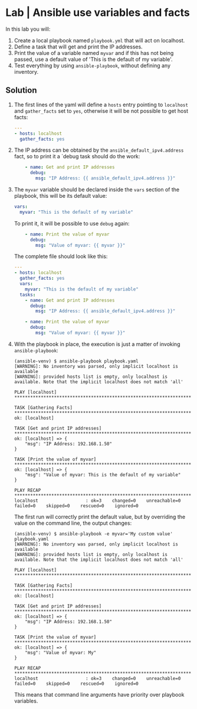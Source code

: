 # Lab | Ansible use variables and facts

In this lab you will:

1. Create a local playbook named `playbook.yml` that will act on localhost.
2. Define a task that will get and print the IP addresses.
3. Print the value of a variable named `myvar` and if this has not being passed,
   use a default value of 'This is the default of my variable'.
4. Test everything by using `ansible-playbook`, without defining any inventory.

## Solution

1. The first lines of the yaml will define a `hosts` entry pointing to
   `localhost` and `gather_facts` set to `yes`, otherwise it will be not
   possible to get host facts:

   ```yaml
   ---
   - hosts: localhost
     gather_facts: yes
   ```

2. The IP address can be obtained by the `ansible_default_ipv4.address` fact, so
   to print it a `debug task should do the work:

   ```yaml
       - name: Get and print IP addresses
         debug:
           msg: "IP Address: {{ ansible_default_ipv4.address }}"
   ```

3. The `myvar` variable should be declared inside the `vars` section of the
   playbook, this will be its default value:

   ```yaml
   vars:
     myvar: "This is the default of my variable"
   ```

   To print it, it will be possible to use `debug` again:

   ```yaml
       - name: Print the value of myvar
         debug:
           msg: "Value of myvar: {{ myvar }}"
   ```

   The complete file should look like this:

   ```yaml
   ---
   - hosts: localhost
     gather_facts: yes
     vars:
       myvar: "This is the default of my variable"
     tasks:
       - name: Get and print IP addresses
         debug:
           msg: "IP Address: {{ ansible_default_ipv4.address }}"

       - name: Print the value of myvar
         debug:
           msg: "Value of myvar: {{ myvar }}"
   ```

4. With the playbook in place, the execution is just a matter of invoking
   `ansible-playbook`:

   ```console
   (ansible-venv) $ ansible-playbook playbook.yaml
   [WARNING]: No inventory was parsed, only implicit localhost is available
   [WARNING]: provided hosts list is empty, only localhost is available. Note that the implicit localhost does not match 'all'

   PLAY [localhost] *************************************************************************************************

   TASK [Gathering Facts] *******************************************************************************************
   ok: [localhost]

   TASK [Get and print IP addresses] ********************************************************************************
   ok: [localhost] => {
       "msg": "IP Address: 192.168.1.50"
   }

   TASK [Print the value of myvar] **********************************************************************************
   ok: [localhost] => {
       "msg": "Value of myvar: This is the default of my variable"
   }

   PLAY RECAP *******************************************************************************************************
   localhost                  : ok=3    changed=0    unreachable=0    failed=0    skipped=0    rescued=0    ignored=0
   ```

   The first run will correctly print the default value, but by overriding the
   value on the command line, the output changes:

   ```console
   (ansible-venv) $ ansible-playbook -e myvar='My custom value' playbook.yaml
   [WARNING]: No inventory was parsed, only implicit localhost is available
   [WARNING]: provided hosts list is empty, only localhost is available. Note that the implicit localhost does not match 'all'

   PLAY [localhost] ****************************************************************************************************

   TASK [Gathering Facts] **********************************************************************************************
   ok: [localhost]

   TASK [Get and print IP addresses] ***********************************************************************************
   ok: [localhost] => {
       "msg": "IP Address: 192.168.1.50"
   }

   TASK [Print the value of myvar] *************************************************************************************
   ok: [localhost] => {
       "msg": "Value of myvar: My"
   }

   PLAY RECAP **********************************************************************************************************
   localhost                  : ok=3    changed=0    unreachable=0    failed=0    skipped=0    rescued=0    ignored=0
   ```

   This means that command line arguments have priority over playbook variables.
